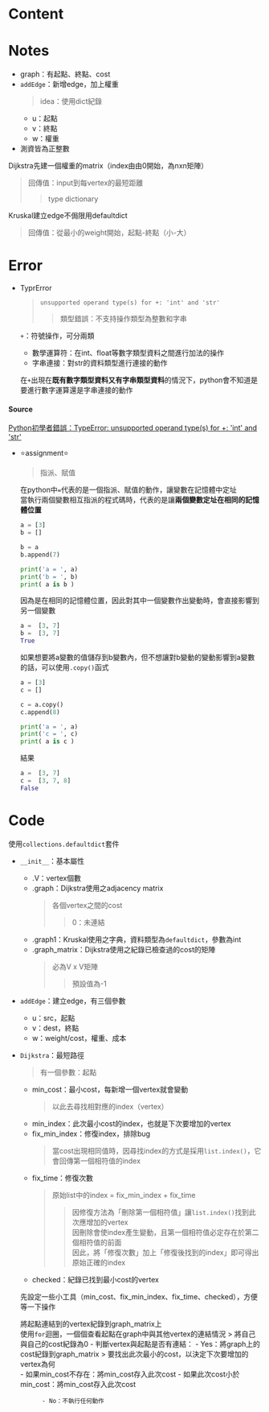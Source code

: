 # Content

# Notes

- graph：有起點、終點、cost
- `addEdge`：新增edge，加上權重
    > idea：使用dict紀錄
    - u：起點
    - v：終點
    - w：權重
- 測資皆為正整數

Dijkstra先建一個權重的matrix（index由由0開始，為nxn矩陣）
  > 回傳值：input到每vertex的最短距離
  >> type dictionary

Kruskal建立edge不侷限用defaultdict
   > 回傳值：從最小的weight開始，起點-終點（小-大）

# Error

- TyprError
   > `unsupported operand type(s) for +: 'int' and 'str'`
   >> 類型錯誤：不支持操作類型為整數和字串
   
    `+`：符號操作，可分兩類
    - 數學運算符：在int、float等數字類型資料之間進行加法的操作
    - 字串連接：對str的資料類型進行連接的動作
    
    在`+`出現在**既有數字類型資料又有字串類型資料**的情況下，python會不知道是要進行數字運算還是字串連接的動作

#### Source
[Python初學者錯誤：TypeError: unsupported operand type(s) for +: 'int' and 'str'](https://blog.csdn.net/foryouslgme/article/details/51536882)


 - ⭐assignment⭐
    > 指派、賦值
   
   在python中`=`代表的是一個指派、賦值的動作，讓變數在記憶體中定址\
   當執行兩個變數相互指派的程式碼時，代表的是讓**兩個變數定址在相同的記憶體位置**
   ```python 
   a = [3]
   b = []
   
   b = a
   b.append(7)
   
   print('a = ', a)
   print('b = ', b)
   print( a is b )
   ```
   因為是在相同的記憶體位置，因此對其中一個變數作出變動時，會直接影響到另一個變數
   ```python
   a =  [3, 7]
   b =  [3, 7]
   True
   ```
   如果想要將a變數的值儲存到b變數內，但不想讓對b變動的變動影響到a變數的話，可以使用`.copy()`函式
    ```python 
   a = [3]
   c = []
   
   c = a.copy()
   c.append(8)
   
   print('a = ', a)
   print('c = ', c)
   print( a is c )
   ```
   結果
   ```python
   a =  [3, 7]
   c =  [3, 7, 8]
   False
   ```

# Code

使用`collections.defaultdict`套件

- `__init__`：基本屬性
    - .V：vertex個數
    - .graph：Dijkstra使用之adjacency matrix
        > 各個vertex之間的cost
        >> 0：未連結
    - .graph1：Kruskal使用之字典，資料類型為`defaultdict`，參數為int
    - .graph_matrix：Dijkstra使用之紀錄已檢查過的cost的矩陣
        >必為V x V矩陣
        >> 預設值為-1

- `addEdge`：建立edge，有三個參數
    - u：src，起點
    - v：dest，終點
    - w：weight/cost，權重、成本
- `Dijkstra`：最短路徑
    > 有一個參數：起點
    - min_cost：最小cost，每新增一個vertex就會變動
        > 以此去尋找相對應的index（vertex）
    - min_index：此次最小cost的index，也就是下次要增加的vertex
    - fix_min_index：修復index，排除bug
        > 當cost出現相同值時，因尋找index的方式是採用`list.index()`，它會回傳第一個相符值的index
    - fix_time：修復次數
        > 原始list中的index = fix_min_index + fix_time
        >> 因修復方法為「刪除第一個相符值」讓`list.index()`找到此次應增加的vertex\
        因刪除會使index產生變動，且第一個相符值必定存在於第二個相符值的前面\
        因此，將「修復次數」加上「修復後找到的index」即可得出原始正確的index
    - checked：紀錄已找到最小cost的vertex
    
    先設定一些小工具（min_cost、fix_min_index、fix_time、checked），方便等一下操作
    
    將起點連結到的vertex紀錄到graph_matrix上\
    使用`for`迴圈，一個個查看起點在graph中與其他vertex的連結情況
        > 將自己與自己的cost紀錄為0
        - 判斷vertex與起點是否有連結：
            - Yes：將graph上的cost紀錄到graph_matrix
                > 要找出此次最小的cost，以決定下次要增加的vertex為何                
                - 如果min_cost不存在：將min_cost存入此次cost
                - 如果此次cost小於min_cost：將min_cost存入此次cost
 
            - No：不執行任何動作
        
     
    
    


